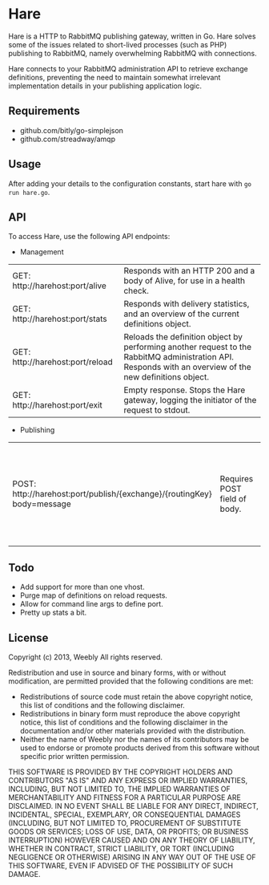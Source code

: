 Hare
====
Hare is a HTTP to RabbitMQ publishing gateway, written in Go.
Hare solves some of the issues related to short-lived processes (such as PHP) publishing to RabbitMQ, namely overwhelming RabbitMQ with connections.

Hare connects to your RabbitMQ administration API to retrieve exchange definitions, preventing the need to maintain somewhat irrelevant implementation details in your publishing application logic.


Requirements
------------
 * github.com/bitly/go-simplejson
 * github.com/streadway/amqp

Usage
-----
After adding your details to the configuration constants, start hare with `go run hare.go`.

API
---
To access Hare, use the following API endpoints:

 * Management
<table>
  <tr>
    <td>GET: http://harehost:port/alive</td>
    <td>Responds with an HTTP 200 and a body of Alive, for use in a health check.</td>
  </tr>
  <tr>
    <td>GET: http://harehost:port/stats</td>
    <td>Responds with delivery statistics, and an overview of the current definitions object.</td>
  </tr>
  <tr>
    <td>GET: http://harehost:port/reload</td>
    <td>Reloads the definition object by performing another request to the RabbitMQ administration API. Responds with an overview of the new definitions object.</td>
  </tr>
  <tr>
    <td>GET: http://harehost:port/exit</td>
    <td>Empty response. Stops the Hare gateway, logging the initiator of the request to stdout.</td>
  </tr>
</table>

 * Publishing
<table>
  <tr>
    <td>POST: http://harehost:port/publish/{exchange}/{routingKey} body=message</td>
    <td>Requires POST field of body.</td>
    <td>On success, HTTP 200.</td>
    <td>On failure, can respond with 404 (exchange not found), 400 (no post), 500 (publishing failure)</td>
  </tr>
</table>

Todo
----
 * Add support for more than one vhost.
 * Purge map of definitions on reload requests.
 * Allow for command line args to define port.
 * Pretty up stats a bit.

License
-------
Copyright (c) 2013, Weebly
All rights reserved.

Redistribution and use in source and binary forms, with or without
modification, are permitted provided that the following conditions are met:
 * Redistributions of source code must retain the above copyright notice, this list of conditions and the following disclaimer.
 * Redistributions in binary form must reproduce the above copyright notice, this list of conditions and the following disclaimer in the documentation and/or other materials provided with the distribution.
 * Neither the name of Weebly nor the names of its contributors may be used to endorse or promote products derived from this software without specific prior written permission.

THIS SOFTWARE IS PROVIDED BY THE COPYRIGHT HOLDERS AND CONTRIBUTORS "AS IS" AND
ANY EXPRESS OR IMPLIED WARRANTIES, INCLUDING, BUT NOT LIMITED TO, THE IMPLIED
WARRANTIES OF MERCHANTABILITY AND FITNESS FOR A PARTICULAR PURPOSE ARE
DISCLAIMED. IN NO EVENT SHALL <COPYRIGHT HOLDER> BE LIABLE FOR ANY
DIRECT, INDIRECT, INCIDENTAL, SPECIAL, EXEMPLARY, OR CONSEQUENTIAL DAMAGES
(INCLUDING, BUT NOT LIMITED TO, PROCUREMENT OF SUBSTITUTE GOODS OR SERVICES;
LOSS OF USE, DATA, OR PROFITS; OR BUSINESS INTERRUPTION) HOWEVER CAUSED AND
ON ANY THEORY OF LIABILITY, WHETHER IN CONTRACT, STRICT LIABILITY, OR TORT
(INCLUDING NEGLIGENCE OR OTHERWISE) ARISING IN ANY WAY OUT OF THE USE OF THIS
SOFTWARE, EVEN IF ADVISED OF THE POSSIBILITY OF SUCH DAMAGE.
